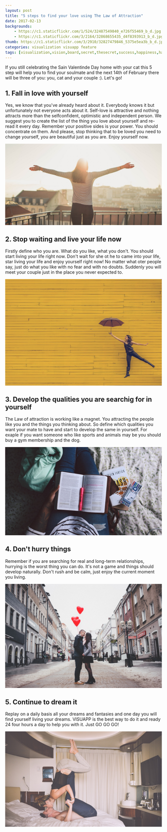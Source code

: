 ```yaml
---
layout: post
title: "5 steps to find your love using The Law of Attraction"
date: 2017-02-13
backgrounds:
    - https://c1.staticflickr.com/1/524/32487549840_e726f55469_b_d.jpg
    - https://c1.staticflickr.com/3/2164/32868655435_d4f8393913_b_d.jpg
thumb: https://c1.staticflickr.com/3/2910/32827479846_5375e5ea3b_b_d.jpg
categories: visualization visuapp feature
tags: [visualization,vision,board,secret,thesecret,success,happiness,happy,relax,dream,goal,achievement,energy,feel,feeling,world,universe,believe,better,power,future,beauty,love,best,imagination,attraction,materialize,money,health,secret,visuapp,android,app,smarthumanapps,organization,concentration]
---
```


If you still celebrating the Sain Valentinde Day home with your cat this 5 step will help you to find your soulmate and the next 14th of February there will be three of you: you, cat and your couple :). Let's go!

## 1. Fall in love with yourself
Yes, we know that you've already heard about it. Everybody knows it but unfortunately not everyone acts about it. Self-love is attractive and nothing attracts more than the selfconfident, optimistic and independent person. We suggest you to create the list of the thing you love about yourself and re-read it every day. Remember your positive sides is your power. You should concentrate on them. And please, stop thinking that to be loved you need to change yourself, you are beautiful just as you are. Enjoy yourself now.

![Love yourself](../assets/images/fall_in_love.jpeg)

## 2. Stop waiting and live your life now
Firstly define who you are. What do you like, what you don't. You should start living your life right now. Don't wait for she ot he to came into your life, star living your life and enjoy yourself right now! No matter what oter people say, just do what you like with no fear and with no doubts. Suddenly you will meet your couple just in the place you never expected to. 

![Live your life](../assets/images/live_the_life.jpeg)

## 3. Develop the qualities you are searchig for in yourself
The Law of attraction is working like a magnet. You attracting the people like you and the things you thinking about. So define which qualities you want your mate to have and start to develop the same in yourself. For exaple if you want someone who like sports and animals may be you should buy a gym membership and the dog.

![Work on yourself](../assets/images/work_to_become_better.jpg)

## 4. Don't hurry things
Remember if you are searching for real and long-term relationships, hurrying is the worst thing you can do. It's not a game and things should develop naturally. Don't rush and be calm, just enjoy the current moment you living.

![Be calm](../assets/images/dont_hush.jpeg)

## 5.  Continue to dream it
Replay on a daily basis all your dreams and fantasies and one day you will find yourself living your dreams. VISUAPP is the best way to do it and ready 24 four hours a day to help you with it. Just GO GO GO!

![Love will find you](../assets/images/your_love_will_find_you.jpg)













